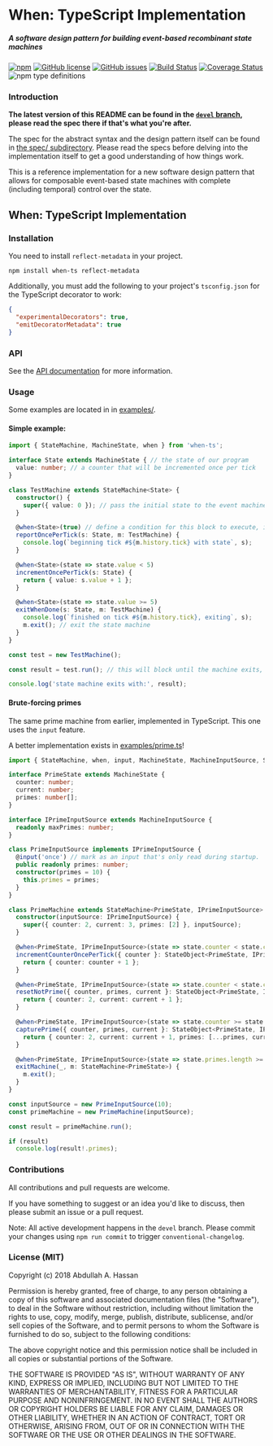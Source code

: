 # When: TypeScript Implementation
##### A software design pattern for building event-based recombinant state machines 

[![npm](https://img.shields.io/npm/v/when-ts.svg)](https://www.npmjs.com/package/when-ts) 
 [![GitHub license](https://img.shields.io/github/license/voodooattack/when-ts.svg)](https://github.com/voodooattack/when-ts/blob/master/LICENSE)
 [![GitHub issues](https://img.shields.io/github/issues/voodooattack/when-ts.svg)](https://github.com/voodooattack/when-ts/issues) 
 [![Build Status](https://travis-ci.org/voodooattack/when-ts.svg?branch=master)](https://travis-ci.org/voodooattack/when-ts) [![Coverage Status](https://coveralls.io/repos/github/voodooattack/when-ts/badge.svg)](https://coveralls.io/github/voodooattack/when-ts)
 ![npm type definitions](https://img.shields.io/npm/types/when-ts.svg)

### Introduction

**The latest version of this README can be found in the [`devel` branch](https://github.com/voodooattack/when-ts/blob/devel/README.md), please read the spec there if that's what you're after.** 

The spec for the abstract syntax and the design pattern itself can be found in [the spec/ subdirectory](spec/when.md). Please read the specs before delving into the implementation itself to get a good understanding of how things work.

This is a reference implementation for a new software design pattern that allows for composable event-based state machines with complete (including temporal) control over the state.

## When: TypeScript Implementation

### Installation

You need to install `reflect-metadata` in your project.

`npm install when-ts reflect-metadata`

Additionally, you must add the following to your project's `tsconfig.json` for the TypeScript decorator to work:

```json
{
  "experimentalDecorators": true,
  "emitDecoratorMetadata": true
}
```

### API

See the [API documentation](https://voodooattack.github.io/when-ts/) for more information.

### Usage

Some examples are located in in [examples/](examples).

#### Simple example:

```typescript
import { StateMachine, MachineState, when } from 'when-ts';

interface State extends MachineState { // the state of our program
  value: number; // a counter that will be incremented once per tick
}

class TestMachine extends StateMachine<State> {
  constructor() {
    super({ value: 0 }); // pass the initial state to the event machine
  }

  @when<State>(true) // define a condition for this block to execute, in this case always
  reportOncePerTick(s: State, m: TestMachine) {
    console.log(`beginning tick #${m.history.tick} with state`, s);
  }

  @when<State>(state => state.value < 5)
  incrementOncePerTick(s: State) {
    return { value: s.value + 1 };
  }

  @when<State>(state => state.value >= 5) 
  exitWhenDone(s: State, m: TestMachine) {
    console.log(`finished on tick #${m.history.tick}, exiting`, s);
    m.exit(); // exit the state machine
  }
}

const test = new TestMachine();

const result = test.run(); // this will block until the machine exits, unlike `.step()`

console.log('state machine exits with:', result);
```

#### Brute-forcing primes 

The same prime machine from earlier, implemented in TypeScript. This one uses the `input` feature.

A better implementation exists in [examples/prime.ts](examples/prime.ts)!

```typescript
import { StateMachine, when, input, MachineState, MachineInputSource, StateObject } from 'when-ts';

interface PrimeState extends MachineState {
  counter: number;
  current: number;
  primes: number[];
}

interface IPrimeInputSource extends MachineInputSource {
  readonly maxPrimes: number; 
}

class PrimeInputSource implements IPrimeInputSource {
  @input('once') // mark as an input that's only read during startup.
  public readonly primes: number;
  constructor(primes = 10) {
    this.primes = primes;
  }
}

class PrimeMachine extends StateMachine<PrimeState, IPrimeInputSource> {
  constructor(inputSource: IPrimeInputSource) {
    super({ counter: 2, current: 3, primes: [2] }, inputSource);
  }

  @when<PrimeState, IPrimeInputSource>(state => state.counter < state.current)
  incrementCounterOncePerTick({ counter }: StateObject<PrimeState, IPrimeInputSource>) {
    return { counter: counter + 1 };
  }

  @when<PrimeState, IPrimeInputSource>(state => state.counter < state.current && state.current % state.counter === 0)
  resetNotPrime({ counter, primes, current }: StateObject<PrimeState, IPrimeInputSource>) {
    return { counter: 2, current: current + 1 };
  }

  @when<PrimeState, IPrimeInputSource>(state => state.counter >= state.current)
  capturePrime({ counter, primes, current }: StateObject<PrimeState, IPrimeInputSource>) {
    return { counter: 2, current: current + 1, primes: [...primes, current] };
  }

  @when<PrimeState, IPrimeInputSource>(state => state.primes.length >= state.maxPrimes)
  exitMachine(_, m: StateMachine<PrimeState>) {
    m.exit();
  }
}

const inputSource = new PrimeInputSource(10);
const primeMachine = new PrimeMachine(inputSource);

const result = primeMachine.run();

if (result)
  console.log(result!.primes);

```

### Contributions

All contributions and pull requests are welcome. 

If you have something to suggest or an idea you'd like to discuss, then please submit an issue or a pull request. 

Note: All active development happens in the `devel` branch. Please commit your changes using `npm run commit` to trigger `conventional-changelog`. 

### License (MIT)

Copyright (c) 2018 Abdullah A. Hassan

Permission is hereby granted, free of charge, to any person obtaining a copy
of this software and associated documentation files (the "Software"), to deal
in the Software without restriction, including without limitation the rights
to use, copy, modify, merge, publish, distribute, sublicense, and/or sell
copies of the Software, and to permit persons to whom the Software is
furnished to do so, subject to the following conditions:

The above copyright notice and this permission notice shall be included in all
copies or substantial portions of the Software.

THE SOFTWARE IS PROVIDED "AS IS", WITHOUT WARRANTY OF ANY KIND, EXPRESS OR
IMPLIED, INCLUDING BUT NOT LIMITED TO THE WARRANTIES OF MERCHANTABILITY,
FITNESS FOR A PARTICULAR PURPOSE AND NONINFRINGEMENT. IN NO EVENT SHALL THE
AUTHORS OR COPYRIGHT HOLDERS BE LIABLE FOR ANY CLAIM, DAMAGES OR OTHER
LIABILITY, WHETHER IN AN ACTION OF CONTRACT, TORT OR OTHERWISE, ARISING FROM,
OUT OF OR IN CONNECTION WITH THE SOFTWARE OR THE USE OR OTHER DEALINGS IN THE
SOFTWARE.
